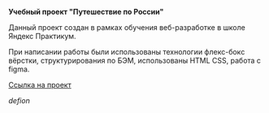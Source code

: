 **Учебный проект "Путешествие по России"**  

Данный проект создан в рамках обучения веб-разработке в школе Яндекс Практикум.  

При написании работы были использованы технологии флекс-бокс вёрстки, структурирования по БЭМ,
использованы HTML CSS, работа с figma.

[Ссылка на проект](https://defion.github.io/russian-travel/index.html)

_defion_